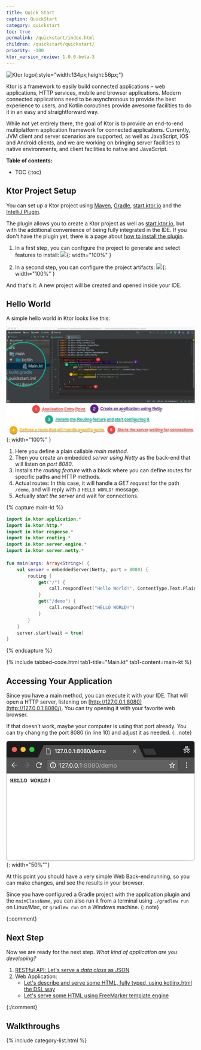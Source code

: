 ```yaml
---
title: Quick Start
caption: QuickStart
category: quickstart
toc: true
permalink: /quickstart/index.html
children: /quickstart/quickstart/
priority: -100
ktor_version_review: 1.0.0-beta-3
---
```


![Ktor logo](/assets/images/ktor_logo.svg){:style="width:134px;height:56px;"}

Ktor is a framework to easily build connected applications – web applications, HTTP services, mobile and browser applications.
Modern connected applications need to be asynchronous to provide the best experience to users, and Kotlin coroutines provide awesome facilities to do it in an easy and straightforward way.

While not yet entirely there, the goal of Ktor is to provide an end-to-end multiplatform application framework for connected applications.
Currently, JVM client and server scenarios are supported, as well as JavaScript, iOS and Android clients, and we are working on bringing server facilities to native
environments, and client facilities to native and JavaScript.

**Table of contents:**

* TOC
{:toc}

## Ktor Project Setup

You can set up a Ktor project using [Maven](/quickstart/quickstart/maven.html), [Gradle](/quickstart/quickstart/gradle.html), [start.ktor.io](/quickstart/generator.html#) and the [IntelliJ Plugin](/quickstart/quickstart/intellij-idea/plugin.html).

The plugin allows you to create a Ktor project as well as [start.ktor.io](/quickstart/generator.html#), but with the additional convenience of being fully integrated in the IDE.
If you don't have the plugin yet, there is a page about [how to install the plugin](/quickstart/quickstart/intellij-idea/plugin.html).

1) In a first step, you can configure the project to generate and select features to install:
![](/quickstart/quickstart/intellij-idea/plugin/ktor-plugin-1.png){: width="100%" }

2) In a second step, you can configure the project artifacts:
![](/quickstart/quickstart/intellij-idea/plugin/ktor-plugin-2.png){: width="100%" }

And that's it. A new project will be created and opened inside your IDE.

## Hello World

A simple hello world in Ktor looks like this:

![Ktor Hello World](/quickstart/1/ktor_hello_world_main.png){: width="100%" }

1. Here you define a plain callable *main method*.
2. Then you create an embedded *server using Netty* as the back-end that will listen on *port 8080*.
3. Installs the *routing feature* with a block where you can define routes for specific paths and HTTP methods.
4. Actual routes: In this case, it will handle a *GET request* for the path `/demo`, and will reply with a `HELLO WORLD!` message.
5. Actually *start the server* and wait for connections.

{% capture main-kt %}
```kotlin
import io.ktor.application.*
import io.ktor.http.*
import io.ktor.response.*
import io.ktor.routing.*
import io.ktor.server.engine.*
import io.ktor.server.netty.*

fun main(args: Array<String>) {
    val server = embeddedServer(Netty, port = 8080) {
        routing {
            get("/") {
                call.respondText("Hello World!", ContentType.Text.Plain)
            }
            get("/demo") {
                call.respondText("HELLO WORLD!")
            }
        }
    }
    server.start(wait = true)
}
```
{% endcapture %}

{% include tabbed-code.html
    tab1-title="Main.kt" tab1-content=main-kt
%}


## Accessing Your Application

Since you have a main method, you can execute it with your IDE.
That will open a HTTP server, listening on [http://127.0.0.1:8080](http://127.0.0.1:8080/).
You can try opening it with your favorite web browser.

If that doesn't work, maybe your computer is using that port already. You can try changing the
port 8080 (in line 10) and adjust it as needed.
{: .note}

![Ktor Hello World Browser](/quickstart/1/screenshot.png){: width="50%""}

At this point you should have a very simple Web Back-end running, so you can make changes, and see the results in your browser.

Since you have configured a Gradle project with the application plugin and the `mainClassName`, you can also run it from a terminal using `./gradlew run` on Linux/Mac, or `gradlew run` on a Windows machine.
{:.note}

{::comment}
## Next Step

Now we are ready for the next step.
*What kind of application are you developing?*

1. [RESTful API: Let's serve a *data class* as JSON](/quickstart/restful.html)
2. Web Application:
    * [Let's describe and serve some HTML, fully typed, using kotlinx.html the DSL way](/quickstart/html-dsl.html)
    * [Let's serve some HTML using FreeMarker template engine](/quickstart/html-freemarker.html)

{:/comment}

## Walkthroughs

{% include category-list.html %}

